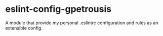 # eslint-config-gpetrousis
A module that provide my personal .eslintrc configuration and rules as an extensible config.

